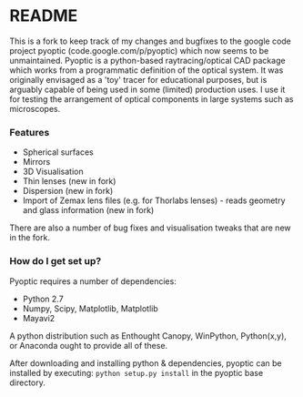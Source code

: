 # README #

This is a fork to keep track of my changes and bugfixes to the google code project pyoptic (code.google.com/p/pyoptic) which now seems to be unmaintained. Pyoptic is a python-based raytracing/optical CAD package which works from a programmatic definition of the optical system. It was originally envisaged as a 'toy' tracer for educational purposes, but is arguably capable of being used in some (limited) production uses. I use it for testing the arrangement of optical components in large systems such as microscopes.

### Features ###

* Spherical surfaces
* Mirrors
* 3D Visualisation
* Thin lenses (new in fork)
* Dispersion (new in fork)
* Import of Zemax lens files (e.g. for Thorlabs lenses) - reads geometry and glass information (new in fork)

There are also a number of bug fixes and visualisation tweaks that are new in the fork.

### How do I get set up? ###

Pyoptic requires a number of dependencies:

* Python 2.7
* Numpy, Scipy, Matplotlib, Matplotlib
* Mayavi2

A python distribution such as Enthought Canopy, WinPython, Python(x,y), or Anaconda ought to provide all of these.

After downloading and installing python & dependencies, pyoptic can be installed by executing:
`python setup.py install` in the pyoptic base directory.